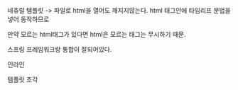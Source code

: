 네츄럴 템플릿 -> 파일로 html을 열어도 깨지지않는다. html 태그안에 타임리프 문법을 넣어 동작하므로 

만약 모르는 html태그가 있다면 html은 모르는 태그는 무시하기 때문.   

스프링 프레임워크랑 통합이 잘되어있다.   

인라인

템플릿 조각 

 
